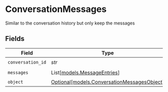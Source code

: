 # ConversationMessages

Similar to the conversation history but only keep the messages


## Fields

| Field                                                                                  | Type                                                                                   | Required                                                                               | Description                                                                            |
| -------------------------------------------------------------------------------------- | -------------------------------------------------------------------------------------- | -------------------------------------------------------------------------------------- | -------------------------------------------------------------------------------------- |
| `conversation_id`                                                                      | *str*                                                                                  | :heavy_check_mark:                                                                     | N/A                                                                                    |
| `messages`                                                                             | List[[models.MessageEntries](../models/messageentries.md)]                             | :heavy_check_mark:                                                                     | N/A                                                                                    |
| `object`                                                                               | [Optional[models.ConversationMessagesObject]](../models/conversationmessagesobject.md) | :heavy_minus_sign:                                                                     | N/A                                                                                    |